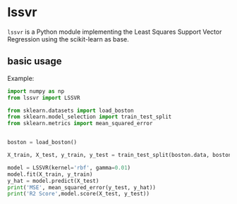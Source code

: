 # lssvr


`lssvr` is a Python module implementing the Least Squares Support Vector Regression using the scikit-learn as base.


## basic usage
Example:
```Python
import numpy as np
from lssvr import LSSVR

from sklearn.datasets import load_boston
from sklearn.model_selection import train_test_split
from sklearn.metrics import mean_squared_error


boston = load_boston()

X_train, X_test, y_train, y_test = train_test_split(boston.data, boston.target, test_size=0.2)

model = LSSVR(kernel='rbf', gamma=0.01)
model.fit(X_train, y_train)
y_hat = model.predict(X_test)
print('MSE', mean_squared_error(y_test, y_hat))
print('R2 Score',model.score(X_test, y_test))
```
